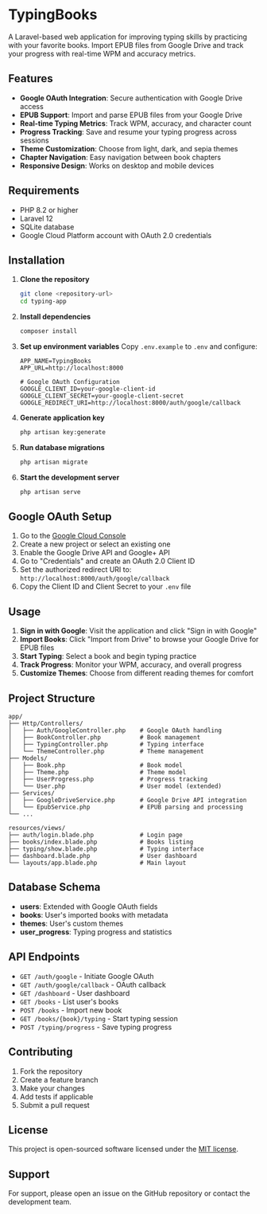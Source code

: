 # TypingBooks

A Laravel-based web application for improving typing skills by practicing with your favorite books. Import EPUB files from Google Drive and track your progress with real-time WPM and accuracy metrics.

## Features

- **Google OAuth Integration**: Secure authentication with Google Drive access
- **EPUB Support**: Import and parse EPUB files from your Google Drive
- **Real-time Typing Metrics**: Track WPM, accuracy, and character count
- **Progress Tracking**: Save and resume your typing progress across sessions
- **Theme Customization**: Choose from light, dark, and sepia themes
- **Chapter Navigation**: Easy navigation between book chapters
- **Responsive Design**: Works on desktop and mobile devices

## Requirements

- PHP 8.2 or higher
- Laravel 12
- SQLite database
- Google Cloud Platform account with OAuth 2.0 credentials

## Installation

1. **Clone the repository**
   ```bash
   git clone <repository-url>
   cd typing-app
   ```

2. **Install dependencies**
   ```bash
   composer install
   ```

3. **Set up environment variables**
   Copy `.env.example` to `.env` and configure:
   ```env
   APP_NAME=TypingBooks
   APP_URL=http://localhost:8000
   
   # Google OAuth Configuration
   GOOGLE_CLIENT_ID=your-google-client-id
   GOOGLE_CLIENT_SECRET=your-google-client-secret
   GOOGLE_REDIRECT_URI=http://localhost:8000/auth/google/callback
   ```

4. **Generate application key**
   ```bash
   php artisan key:generate
   ```

5. **Run database migrations**
   ```bash
   php artisan migrate
   ```

6. **Start the development server**
   ```bash
   php artisan serve
   ```

## Google OAuth Setup

1. Go to the [Google Cloud Console](https://console.cloud.google.com/)
2. Create a new project or select an existing one
3. Enable the Google Drive API and Google+ API
4. Go to "Credentials" and create an OAuth 2.0 Client ID
5. Set the authorized redirect URI to: `http://localhost:8000/auth/google/callback`
6. Copy the Client ID and Client Secret to your `.env` file

## Usage

1. **Sign in with Google**: Visit the application and click "Sign in with Google"
2. **Import Books**: Click "Import from Drive" to browse your Google Drive for EPUB files
3. **Start Typing**: Select a book and begin typing practice
4. **Track Progress**: Monitor your WPM, accuracy, and overall progress
5. **Customize Themes**: Choose from different reading themes for comfort

## Project Structure

```
app/
├── Http/Controllers/
│   ├── Auth/GoogleController.php    # Google OAuth handling
│   ├── BookController.php           # Book management
│   ├── TypingController.php         # Typing interface
│   └── ThemeController.php          # Theme management
├── Models/
│   ├── Book.php                     # Book model
│   ├── Theme.php                    # Theme model
│   ├── UserProgress.php             # Progress tracking
│   └── User.php                     # User model (extended)
├── Services/
│   ├── GoogleDriveService.php       # Google Drive API integration
│   └── EpubService.php              # EPUB parsing and processing
└── ...

resources/views/
├── auth/login.blade.php             # Login page
├── books/index.blade.php            # Books listing
├── typing/show.blade.php            # Typing interface
├── dashboard.blade.php              # User dashboard
└── layouts/app.blade.php            # Main layout
```

## Database Schema

- **users**: Extended with Google OAuth fields
- **books**: User's imported books with metadata
- **themes**: User's custom themes
- **user_progress**: Typing progress and statistics

## API Endpoints

- `GET /auth/google` - Initiate Google OAuth
- `GET /auth/google/callback` - OAuth callback
- `GET /dashboard` - User dashboard
- `GET /books` - List user's books
- `POST /books` - Import new book
- `GET /books/{book}/typing` - Start typing session
- `POST /typing/progress` - Save typing progress

## Contributing

1. Fork the repository
2. Create a feature branch
3. Make your changes
4. Add tests if applicable
5. Submit a pull request

## License

This project is open-sourced software licensed under the [MIT license](https://opensource.org/licenses/MIT).

## Support

For support, please open an issue on the GitHub repository or contact the development team.
